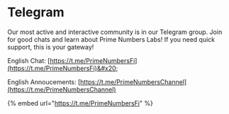 # Telegram

Our most active and interactive community is in our Telegram group. Join for good chats and learn about Prime Numbers Labs! If you need quick support, this is your gateway!

English Chat: [https://t.me/PrimeNumbersFi](https://t.me/PrimeNumbersFi)&#x20;

English Annoucements: [https://t.me/PrimeNumbersChannel](https://t.me/PrimeNumbersChannel)

{% embed url="https://t.me/PrimeNumbersFi" %}
